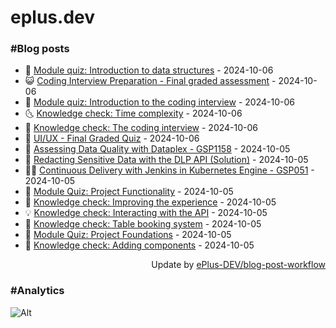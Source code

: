 # eplus.dev

### #Blog posts

<!-- BLOG-POST-LIST:START -->
 - 🧰 [Module quiz: Introduction to data structures](https://eplus.dev/module-quiz-introduction-to-data-structures) - 2024-10-06
 - 😺 [Coding Interview Preparation - Final graded assessment](https://eplus.dev/coding-interview-preparation-final-graded-assessment) - 2024-10-06
 - 🗽 [Module quiz: Introduction to the coding interview](https://eplus.dev/module-quiz-introduction-to-the-coding-interview) - 2024-10-06
 - 🌜 [Knowledge check: Time complexity](https://eplus.dev/knowledge-check-time-complexity) - 2024-10-06
 - 📝 [Knowledge check: The coding interview](https://eplus.dev/knowledge-check-the-coding-interview) - 2024-10-06
 - 🚀 [UI/UX - Final Graded Quiz](https://eplus.dev/uiux-final-graded-quiz) - 2024-10-06
 - 💼 [Assessing Data Quality with Dataplex - GSP1158](https://eplus.dev/assessing-data-quality-with-dataplex-gsp1158) - 2024-10-05
 - 🦣 [Redacting Sensitive Data with the DLP API &lpar;Solution&rpar;](https://eplus.dev/redacting-sensitive-data-with-the-dlp-api-solution) - 2024-10-05
 - 👨‍🏫 [Continuous Delivery with Jenkins in Kubernetes Engine - GSP051](https://eplus.dev/continuous-delivery-with-jenkins-in-kubernetes-engine-gsp051) - 2024-10-05
 - 🔭 [Module Quiz: Project Functionality](https://eplus.dev/module-quiz-project-functionality) - 2024-10-05
 - 🤡 [Knowledge check: Improving the experience](https://eplus.dev/knowledge-check-improving-the-experience) - 2024-10-05
 - 💡 [Knowledge check: Interacting with the API](https://eplus.dev/knowledge-check-interacting-with-the-api) - 2024-10-05
 - 🦣 [Knowledge check: Table booking system](https://eplus.dev/knowledge-check-table-booking-system) - 2024-10-05
 - 💪 [Module Quiz: Project Foundations](https://eplus.dev/module-quiz-project-foundations) - 2024-10-05
 - 🤡 [Knowledge check: Adding components](https://eplus.dev/knowledge-check-adding-components) - 2024-10-05<!-- BLOG-POST-LIST:END -->

<div align="right">
  Update by <a target="_blank"
    href="https://github.com/ePlus-DEV/blog-post-workflow">ePlus-DEV/blog-post-workflow</a>
</div>

### #Analytics
![Alt](https://repobeats.axiom.co/api/embed/9990f7cddfbad8d834990b10ccad05f81ac1096f.svg "Repobeats analytics image")
